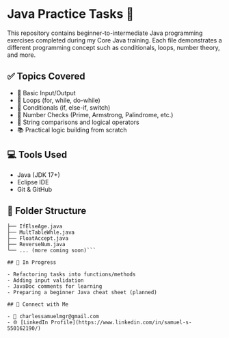 # Java Practice Tasks 🚀

This repository contains beginner-to-intermediate Java programming exercises completed during my Core Java training. Each file demonstrates a different programming concept such as conditionals, loops, number theory, and more.

## ✅ Topics Covered

- 🔢 Basic Input/Output
- 🔄 Loops (for, while, do-while)
- 🧠 Conditionals (if, else-if, switch)
- 📏 Number Checks (Prime, Armstrong, Palindrome, etc.)
- 🔣 String comparisons and logical operators
- 📚 Practical logic building from scratch

## 💻 Tools Used

- Java (JDK 17+)
- Eclipse IDE
- Git & GitHub

## 📁 Folder Structure
```JavaTasks/
├── IfElseAge.java
├── MultTableWhle.java
├── FloatAccept.java
├── ReverseNum.java
└── ... (more coming soon)```

## 🔧 In Progress

- Refactoring tasks into functions/methods
- Adding input validation
- JavaDoc comments for learning
- Preparing a beginner Java cheat sheet (planned)

## 🤝 Connect with Me

- 📧 charlessamuelmgr@gmail.com
- 🌐 [LinkedIn Profile](https://www.linkedin.com/in/samuel-s-550162190/)

